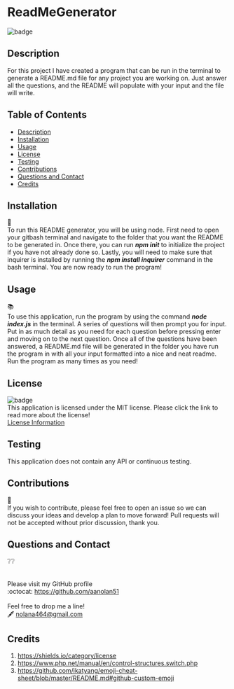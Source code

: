 # ReadMeGenerator

![badge](https://img.shields.io/badge/license-mit-blue?style=flat-square)<br>

## Description
For this project I have created a program that can be run in the terminal to generate a README.md file for any project you are working on. Just answer all the questions, and the README will populate with your input and the file will write.

## Table of Contents
  - [Description](#description)
  - [Installation](#installation)
  - [Usage](#usage)
  - [License](#license)
  - [Testing](#testing)
  - [Contributions](#contributions)  
  - [Questions and Contact](#questions-and-contact)
  - [Credits](#credits)

## Installation
:toolbox:<br>
To run this README generator, you will be using node. First need to open your gitbash terminal and navigate to the folder that you want the README to be generated in. Once there, you can run ***npm init*** to initialize the project if you have not already done so. Lastly, you will need to make sure that inquirer is installed by running the ***npm install inquirer*** command in the bash terminal. You are now ready to run the program!

## Usage
:books:<br>
To use this application, run the program by using the command ***node index.js*** in the terminal. A series of questions will then prompt you for input. Put in as much detail as you need for each question before pressing enter and moving on to the next question. Once all of the questions have been answered, a README.md file will be generated in the folder you have run the program in with all your input formatted into a nice and neat readme. Run the program as many times as you need!

## License
 ![badge](https://img.shields.io/badge/license-mit-blue?style=flat-square)<br>
  This application is licensed under the MIT license. Please click the link to read more about the license!<br>
  [License Information](https://choosealicense.com/licenses/mit/)

## Testing
This application does not contain any API or continuous testing. 

## Contributions
:busts_in_silhouette:<br>
If you wish to contribute, please feel free to open an issue so we can discuss your ideas and develop a plan to move forward!
Pull requests will not be accepted without prior discussion, thank you. 

## Questions and Contact
  :grey_question::grey_question:<br>
  <br><br>
  Please visit my GitHub profile <br>
  :octocat: https://github.com/aanolan51 <br><br>
  Feel free to drop me a line! <br> :fountain_pen: nolana464@gmail.com


## Credits
1. https://shields.io/category/license
2. https://www.php.net/manual/en/control-structures.switch.php
3. https://github.com/ikatyang/emoji-cheat-sheet/blob/master/README.md#github-custom-emoji